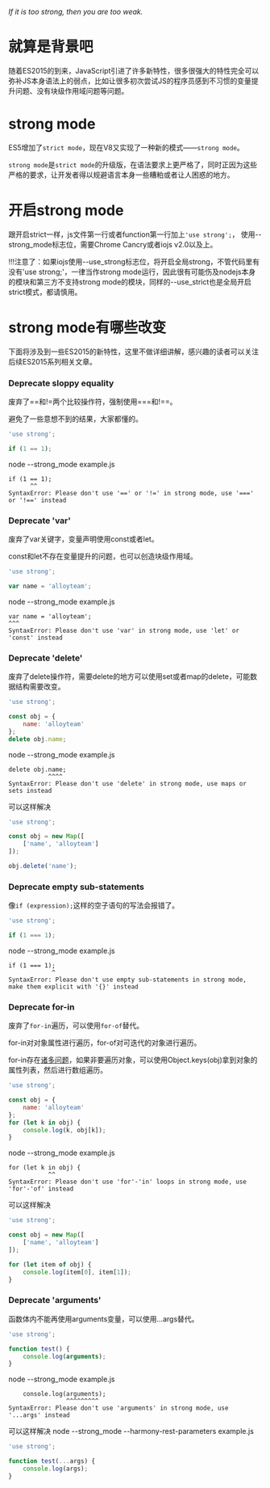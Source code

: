 *If it is too strong, then you are too weak.*

# 就算是背景吧
随着ES2015的到来，JavaScript引进了许多新特性，很多很强大的特性完全可以弥补JS本身语法上的弱点，比如让很多初次尝试JS的程序员感到不习惯的变量提升问题、没有块级作用域问题等问题。

# strong mode
ES5增加了`strict mode`，现在V8又实现了一种新的模式——`strong mode`。

`strong mode`是`strict mode`的升级版，在语法要求上更严格了，同时正因为这些严格的要求，让开发者得以规避语言本身一些糟粕或者让人困惑的地方。

# 开启strong mode
跟开启strict一样，js文件第一行或者function第一行加上`'use strong';`，
使用--strong_mode标志位，需要Chrome Cancry或者iojs v2.0以及上。

!!!注意了：如果iojs使用--use_strong标志位，将开启全局strong，不管代码里有没有'use strong;'，一律当作strong mode运行，因此很有可能伤及nodejs本身的模块和第三方不支持strong mode的模块，同样的--use_strict也是全局开启strict模式，都请慎用。

# strong mode有哪些改变
下面将涉及到一些ES2015的新特性，这里不做详细讲解，感兴趣的读者可以关注后续ES2015系列相关文章。

### Deprecate sloppy equality
废弃了==和!=两个比较操作符，强制使用===和!==。

避免了一些意想不到的结果，大家都懂的。
```javascript
'use strong';

if (1 == 1);
```
node --strong_mode example.js
```
if (1 == 1);
      ^^
SyntaxError: Please don't use '==' or '!=' in strong mode, use '===' or '!==' instead
```

### Deprecate 'var'
废弃了var关键字，变量声明使用const或者let。

const和let不存在变量提升的问题，也可以创造块级作用域。
```javascript
'use strong';

var name = 'alloyteam';
```
node --strong_mode example.js
```
var name = 'alloyteam';
^^^
SyntaxError: Please don't use 'var' in strong mode, use 'let' or 'const' instead
```

### Deprecate 'delete'
废弃了delete操作符，需要delete的地方可以使用set或者map的delete，可能数据结构需要改变。
```javascript
'use strong';

const obj = {
    name: 'alloyteam'
};
delete obj.name;
```
node --strong_mode example.js
```
delete obj.name;
           ^^^^
SyntaxError: Please don't use 'delete' in strong mode, use maps or sets instead
```

可以这样解决
```javascript
'use strong';

const obj = new Map([
    ['name', 'alloyteam']
]);

obj.delete('name');
```

### Deprecate empty sub-statements
像`if (expression);`这样的空子语句的写法会报错了。
```javascript
'use strong';

if (1 === 1);
```
node --strong_mode example.js
```
if (1 === 1);
            ^
SyntaxError: Please don't use empty sub-statements in strong mode, make them explicit with '{}' instead
```

### Deprecate for-in
废弃了`for-in`遍历，可以使用`for-of`替代。

for-in对对象属性进行遍历，for-of对可迭代的对象进行遍历。

for-in存在[诸多问题][for-in]，如果非要遍历对象，可以使用Object.keys(obj)拿到对象的属性列表，然后进行数组遍历。
```javascript
'use strong';

const obj = {
    name: 'alloyteam'
};
for (let k in obj) {
    console.log(k, obj[k]);
}
```
node --strong_mode example.js
```
for (let k in obj) {
           ^^
SyntaxError: Please don't use 'for'-'in' loops in strong mode, use 'for'-'of' instead
```

可以这样解决
```javascript
'use strong';

const obj = new Map([
    ['name', 'alloyteam']
]);

for (let item of obj) {
    console.log(item[0], item[1]);
}
```

### Deprecate 'arguments'
函数体内不能再使用arguments变量，可以使用...args替代。
```javascript
'use strong';

function test() {
    console.log(arguments);
}
```
node --strong_mode example.js
```
    console.log(arguments);
                ^^^^^^^^^
SyntaxError: Please don't use 'arguments' in strong mode, use '...args' instead
```

可以这样解决
node --strong_mode --harmony-rest-parameters example.js
```javascript
'use strong';

function test(...args) {
    console.log(args);
}
```

[for-in]: http://www.infoq.com/cn/articles/es6-in-depth-iterators-and-the-for-of-loop